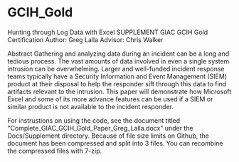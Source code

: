 # GCIH_Gold
Hunting through Log Data with Excel
SUPPLEMENT
GIAC GCIH Gold Certification
Author: Greg Lalla
Advisor: Chris Walker

Abstract
Gathering and analyzing data during an incident can be a long and tedious process. The vast amounts of data involved in even a single system intrusion can be overwhelming. Larger and well-funded incident response teams typically have a Security Information and Event Management (SIEM) product at their disposal to help the responder sift through this data to find artifacts relevant to the intrusion. This paper will demonstrate how Microsoft Excel and some of its more advance features can be used if a SIEM or similar product is not available to the incident responder.

For instrustions on using the code, see the document titled "Complete_GIAC_GCIH_Gold_Paper_Greg_Lalla.docx" under the Docs/Supplement directory. Because of file size limits on Github, the document has been compressed and split into 3 files. You can recombine the compressed files with 7-zip.
